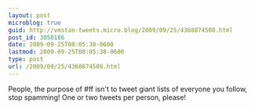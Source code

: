 ```yaml
---
layout: post
microblog: true
guid: http://vmstan-tweets.micro.blog/2009/09/25/4368874508.html
post_id: 3050186
date: 2009-09-25T08:05:38-0600
lastmod: 2009-09-25T08:05:38-0600
type: post
url: /2009/09/25/4368874508.html
---
```

People, the purpose of #ff isn't to tweet giant lists of everyone you follow, stop spamming! One or two tweets per person, please!
